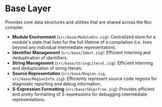 # Base Layer

Provides core data structures and utilities that are shared across the Roc compiler.

- **Module Environment** (`src/base/ModuleEnv.zig`): Centralized store for a module's state that lives for the full lifetime of a compilation (i.e. lives beyond any individual intermediate representation).
- **Identifier Management** (`src/base/Ident.zig`): Efficient interning and deduplication of identifiers.
- **String Management** (`src/base/StringLiteral.zig`): Efficient interning and deduplication of string literals.
- **Source Representation** (`src/base/Region.zig`, `src/base/RegionInfo.zig`): Efficiently represent source code regions for diagnostic reporting and debug information.
- **S-Expression Formatting** (`src/base/SExprTree.zig`): Provides efficient and pretty formatting of S-expressions for debugging intermediate representations.
